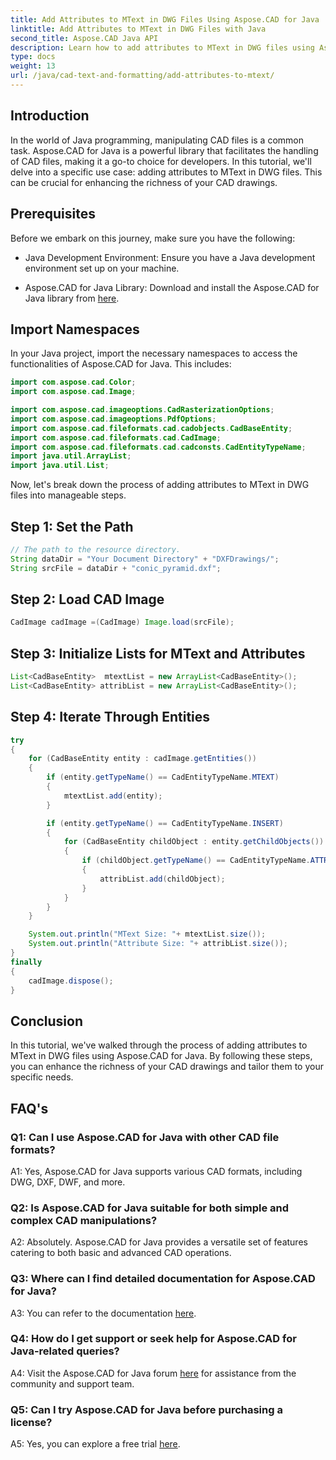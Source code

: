 ```yaml
---
title: Add Attributes to MText in DWG Files Using Aspose.CAD for Java
linktitle: Add Attributes to MText in DWG Files with Java
second_title: Aspose.CAD Java API
description: Learn how to add attributes to MText in DWG files using Aspose.CAD for Java. Elevate your CAD drawings with this step-by-step guide.
type: docs
weight: 13
url: /java/cad-text-and-formatting/add-attributes-to-mtext/
---
```

## Introduction

In the world of Java programming, manipulating CAD files is a common task. Aspose.CAD for Java is a powerful library that facilitates the handling of CAD files, making it a go-to choice for developers. In this tutorial, we'll delve into a specific use case: adding attributes to MText in DWG files. This can be crucial for enhancing the richness of your CAD drawings.

## Prerequisites

Before we embark on this journey, make sure you have the following:

- Java Development Environment: Ensure you have a Java development environment set up on your machine.

- Aspose.CAD for Java Library: Download and install the Aspose.CAD for Java library from [here](https://releases.aspose.com/cad/java/).

## Import Namespaces

In your Java project, import the necessary namespaces to access the functionalities of Aspose.CAD for Java. This includes:

```java
import com.aspose.cad.Color;
import com.aspose.cad.Image;

import com.aspose.cad.imageoptions.CadRasterizationOptions;
import com.aspose.cad.imageoptions.PdfOptions;
import com.aspose.cad.fileformats.cad.cadobjects.CadBaseEntity;
import com.aspose.cad.fileformats.cad.CadImage;
import com.aspose.cad.fileformats.cad.cadconsts.CadEntityTypeName;
import java.util.ArrayList;
import java.util.List;
```

Now, let's break down the process of adding attributes to MText in DWG files into manageable steps.

## Step 1: Set the Path

```java
// The path to the resource directory.
String dataDir = "Your Document Directory" + "DXFDrawings/";
String srcFile = dataDir + "conic_pyramid.dxf";
```

## Step 2: Load CAD Image

```java
CadImage cadImage =(CadImage) Image.load(srcFile);
```

## Step 3: Initialize Lists for MText and Attributes

```java
List<CadBaseEntity>  mtextList = new ArrayList<CadBaseEntity>();
List<CadBaseEntity> attribList = new ArrayList<CadBaseEntity>();
```

## Step 4: Iterate Through Entities

```java
try
{
    for (CadBaseEntity entity : cadImage.getEntities())
    {
        if (entity.getTypeName() == CadEntityTypeName.MTEXT)
        {
            mtextList.add(entity);
        }

        if (entity.getTypeName() == CadEntityTypeName.INSERT)
        {
            for (CadBaseEntity childObject : entity.getChildObjects())
            {
                if (childObject.getTypeName() == CadEntityTypeName.ATTRIB)
                {
                    attribList.add(childObject);
                }
            }
        }
    }

    System.out.println("MText Size: "+ mtextList.size());
    System.out.println("Attribute Size: "+ attribList.size());
}
finally
{
    cadImage.dispose();
}
```

## Conclusion

In this tutorial, we've walked through the process of adding attributes to MText in DWG files using Aspose.CAD for Java. By following these steps, you can enhance the richness of your CAD drawings and tailor them to your specific needs.

## FAQ's

### Q1: Can I use Aspose.CAD for Java with other CAD file formats?

A1: Yes, Aspose.CAD for Java supports various CAD formats, including DWG, DXF, DWF, and more.

### Q2: Is Aspose.CAD for Java suitable for both simple and complex CAD manipulations?

A2: Absolutely. Aspose.CAD for Java provides a versatile set of features catering to both basic and advanced CAD operations.

### Q3: Where can I find detailed documentation for Aspose.CAD for Java?

A3: You can refer to the documentation [here](https://reference.aspose.com/cad/java/).

### Q4: How do I get support or seek help for Aspose.CAD for Java-related queries?

A4: Visit the Aspose.CAD for Java forum [here](https://forum.aspose.com/c/cad/19) for assistance from the community and support team.

### Q5: Can I try Aspose.CAD for Java before purchasing a license?

A5: Yes, you can explore a free trial [here](https://releases.aspose.com/).
